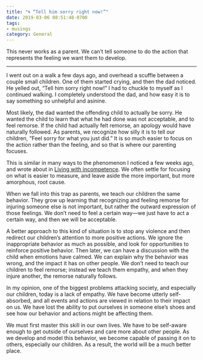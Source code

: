 ```yaml
---
title: "🌀 “Tell him sorry right now!”"
date: 2019-03-06 08:51:48-0700
tags:
- musings
category: General
---
```


This never works as a parent. We can’t tell someone to do the action that represents the feeling we want them to develop.

***

I went out on a walk a few days ago, and overhead a scuffle between a couple small children. One of them started crying, and then the dad noticed. He yelled out, “Tell him sorry right now!” I had to chuckle to myself as I continued walking. I completely understood the dad, and how easy it is to say something so unhelpful and asinine.

Most likely, the dad wanted the offending child to actually be sorry. He wanted the child to learn that what he had done was not acceptable, and to feel remorse. If the child had actually felt remorse, an apology would have naturally followed. As parents, we recognize how silly it is to tell our children, “Feel sorry for what you just did.” It is so much easier to focus on the action rather than the feeling, and so that is where our parenting focuses.

This is similar in many ways to the phenomenon I noticed a few weeks ago, and wrote about in [Living with incompetence](https://www.bennorris.org/2019/01/18/living-with-incompetence.html). We often settle for focusing on what is easier to measure, and leave aside the more important, but more amorphous, root cause.

When we fall into this trap as parents, we teach our children the same behavior. They grow up learning that recognizing and feeling remorse for injuring someone else is not important, but rather the outward expression of those feelings. We don’t need to feel a certain way—we just have to act a certain way, and then we will be acceptable.

A better approach to this kind of situation is to stop any violence and then redirect our children’s attention to more positive actions. We ignore the inappropriate behavior as much as possible, and look for opportunities to reinforce positive behavior. Then later, we can have a discussion with the child when emotions have calmed. We can explain why the behavior was wrong, and the impact it has on other people. We don’t need to teach our children to feel remorse; instead we teach them empathy, and when they injure another, the remorse naturally follows.

In my opinion, one of the biggest problems attacking society, and especially our children, today is a lack of empathy. We have become utterly self-absorbed, and all events and actions are viewed in relation to their impact on us. We have lost the ability to put ourselves in someone else’s shoes and see how our behavior and actions might be affecting them.

We must first master this skill in our own lives. We have to be self-aware enough to get outside of ourselves and care more about other people. As we develop and model this behavior, we become capable of passing it on to others, especially our children. As a result, the world will be a much better place.